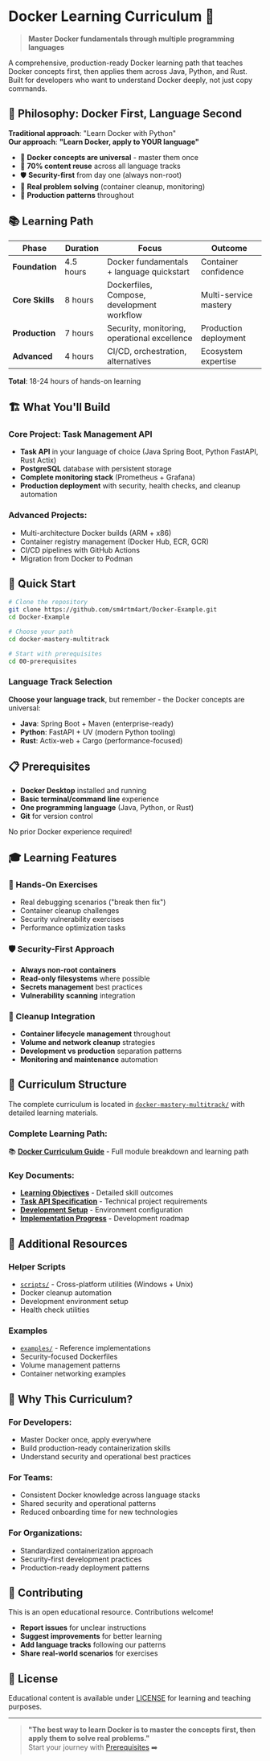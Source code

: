 # Docker Learning Curriculum 🐳

> **Master Docker fundamentals through multiple programming languages**

A comprehensive, production-ready Docker learning path that teaches Docker concepts first, then applies them across Java, Python, and Rust. Built for developers who want to understand Docker deeply, not just copy commands.

## 🎯 Philosophy: Docker First, Language Second

**Traditional approach**: "Learn Docker with Python"  
**Our approach**: **"Learn Docker, apply to YOUR language"**

- 🐳 **Docker concepts are universal** - master them once
- 🔄 **70% content reuse** across all language tracks
- 🛡️ **Security-first** from day one (always non-root)
- 🎯 **Real problem solving** (container cleanup, monitoring)
- 🚀 **Production patterns** throughout

## 📚 Learning Path

| Phase           | Duration  | Focus                                        | Outcome               |
| --------------- | --------- | -------------------------------------------- | --------------------- |
| **Foundation**  | 4.5 hours | Docker fundamentals + language quickstart    | Container confidence  |
| **Core Skills** | 8 hours   | Dockerfiles, Compose, development workflow   | Multi-service mastery |
| **Production**  | 7 hours   | Security, monitoring, operational excellence | Production deployment |
| **Advanced**    | 4 hours   | CI/CD, orchestration, alternatives           | Ecosystem expertise   |

**Total**: 18-24 hours of hands-on learning

## 🏗️ What You'll Build

### Core Project: Task Management API

- **Task API** in your language of choice (Java Spring Boot, Python FastAPI, Rust Actix)
- **PostgreSQL** database with persistent storage
- **Complete monitoring stack** (Prometheus + Grafana)
- **Production deployment** with security, health checks, and cleanup automation

### Advanced Projects:

- Multi-architecture Docker builds (ARM + x86)
- Container registry management (Docker Hub, ECR, GCR)
- CI/CD pipelines with GitHub Actions
- Migration from Docker to Podman

## 🚀 Quick Start

```bash
# Clone the repository
git clone https://github.com/sm4rtm4art/Docker-Example.git
cd Docker-Example

# Choose your path
cd docker-mastery-multitrack

# Start with prerequisites
cd 00-prerequisites
```

### Language Track Selection

**Choose your language track**, but remember - the Docker concepts are universal:

- **Java**: Spring Boot + Maven (enterprise-ready)
- **Python**: FastAPI + UV (modern Python tooling)
- **Rust**: Actix-web + Cargo (performance-focused)

## 📋 Prerequisites

- **Docker Desktop** installed and running
- **Basic terminal/command line** experience
- **One programming language** (Java, Python, or Rust)
- **Git** for version control

No prior Docker experience required!

## 🎓 Learning Features

### 🔧 Hands-On Exercises

- Real debugging scenarios ("break then fix")
- Container cleanup challenges
- Security vulnerability exercises
- Performance optimization tasks

### 🛡️ Security-First Approach

- **Always non-root containers**
- **Read-only filesystems** where possible
- **Secrets management** best practices
- **Vulnerability scanning** integration

### 🧹 Cleanup Integration

- **Container lifecycle management** throughout
- **Volume and network cleanup** strategies
- **Development vs production** separation patterns
- **Monitoring and maintenance** automation

## 📖 Curriculum Structure

The complete curriculum is located in [`docker-mastery-multitrack/`](./docker-mastery-multitrack/) with detailed learning materials.

### Complete Learning Path:

📚 **[Docker Curriculum Guide](./docker-mastery-multitrack/docker-curriculum-guide.md)** - Full module breakdown and learning path

### Key Documents:

- **[Learning Objectives](./LEARNING_OBJECTIVES.md)** - Detailed skill outcomes
- **[Task API Specification](./TASK_API_SPECIFICATION.md)** - Technical project requirements
- **[Development Setup](./DEVELOPMENT_SETUP.md)** - Environment configuration
- **[Implementation Progress](./TASKLIST.md)** - Development roadmap

## 🔗 Additional Resources

### Helper Scripts

- [`scripts/`](./scripts/) - Cross-platform utilities (Windows + Unix)
- Docker cleanup automation
- Development environment setup
- Health check utilities

### Examples

- [`examples/`](./examples/) - Reference implementations
- Security-focused Dockerfiles
- Volume management patterns
- Container networking examples

## 🌟 Why This Curriculum?

### For **Developers**:

- Master Docker once, apply everywhere
- Build production-ready containerization skills
- Understand security and operational best practices

### For **Teams**:

- Consistent Docker knowledge across language stacks
- Shared security and operational patterns
- Reduced onboarding time for new technologies

### For **Organizations**:

- Standardized containerization approach
- Security-first development practices
- Production-ready deployment patterns

## 🤝 Contributing

This is an open educational resource. Contributions welcome!

- **Report issues** for unclear instructions
- **Suggest improvements** for better learning
- **Add language tracks** following our patterns
- **Share real-world scenarios** for exercises

## 📄 License

Educational content is available under [LICENSE](./LICENSE) for learning and teaching purposes.

---

> **"The best way to learn Docker is to master the concepts first, then apply them to solve real problems."**  
> Start your journey with [Prerequisites](./docker-mastery-multitrack/00-prerequisites/prerequisites-overview.md) ➡️
